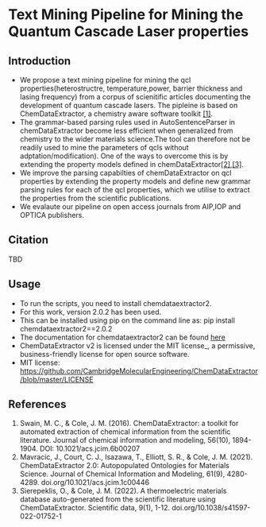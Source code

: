 # Text Mining Pipeline for Mining the Quantum Cascade Laser properties 
## Introduction
* We propose a text mining pipeline for mining the qcl properties(heterostructre, temperature,power, barrier thickness and lasing frequency) from a corpus of scienitific articles documenting the development of quantum cascade lasers. The pipleine is based on ChemDataExtractor, a chemistry aware software toolkit [[1]](https://pubs.acs.org/doi/full/10.1021/acs.jcim.6b00207).
* The grammar-based parsing rules used in AutoSentenceParser in chemDataExtractor become less efficient when generalized from chemistry to the wider materials science.The tool can therefore not be readily used to mine the parameters of qcls without adptation/modification). One of the ways to overcome this is by extending the property models defined in chemDataExtractor[[2]](https://pubs.acs.org/doi/full/10.1021/acs.jcim.1c00446),[[3]](https://www.nature.com/articles/s41597-022-01752-1).
* We improve  the parsing capabilties of chemDataExtractor on qcl properties by extending the property models and define new grammar parsing rules  for each of the qcl properties, which we utilise to extract the properties from the scientific publications.
* We evalaute our pipeline on open access journals from AIP,IOP and OPTICA publishers.
## Citation
TBD
## Usage
* To run the scripts, you need to install chemdataextractor2.
* For this work, version 2.0.2 has been used. 
* This can be installed using pip on the command line as: pip install chemdataextractor2==2.0.2
* The documentation for chemdataextractor2 can be found [here](https://cambridgemolecularengineering-chemdataextractor-development.readthedocs-hosted.com/en/latest/)
* ChemDataExtractor v2 is licensed under the MIT license_, a permissive, business-friendly license for open source software.
* MIT license: https://github.com/CambridgeMolecularEngineering/ChemDataExtractor/blob/master/LICENSE
## References
1. Swain, M. C., & Cole, J. M. (2016). ChemDataExtractor: a toolkit for automated extraction of chemical information from the scientific literature. Journal of chemical information and modeling, 56(10), 1894-1904. DOI: 10.1021/acs.jcim.6b00207
2.  Mavracic, J., Court, C. J., Isazawa, T., Elliott, S. R., & Cole, J. M. (2021). ChemDataExtractor 2.0: Autopopulated Ontologies for Materials Science. Journal of Chemical Information and Modeling, 61(9), 4280-4289. doi.org/10.1021/acs.jcim.1c00446
3.  Sierepeklis, O., & Cole, J. M. (2022). A thermoelectric materials database auto-generated from the scientific literature using ChemDataExtractor. Scientific data, 9(1), 1-12. doi.org/10.1038/s41597-022-01752-1

